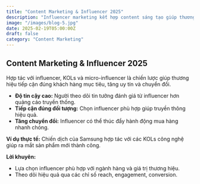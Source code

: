 ```yaml
---
title: "Content Marketing & Influencer 2025"
description: "Influencer marketing kết hợp content sáng tạo giúp thương hiệu lan tỏa mạnh mẽ và xây dựng niềm tin năm 2025."
image: "/images/blog-5.jpg"
date: 2025-02-19T05:00:00Z
draft: false
category: "Content Marketing"
---
```


## Content Marketing & Influencer 2025

Hợp tác với influencer, KOLs và micro-influencer là chiến lược giúp thương hiệu tiếp cận đúng khách hàng mục tiêu, tăng uy tín và chuyển đổi.

- **Độ tin cậy cao:** Người theo dõi tin tưởng đánh giá từ influencer hơn quảng cáo truyền thống.
- **Tiếp cận đúng đối tượng:** Chọn influencer phù hợp giúp truyền thông hiệu quả.
- **Tăng chuyển đổi:** Influencer có thể thúc đẩy hành động mua hàng nhanh chóng.

**Ví dụ thực tế:**
Chiến dịch của Samsung hợp tác với các KOLs công nghệ giúp ra mắt sản phẩm mới thành công.

**Lời khuyên:**
- Lựa chọn influencer phù hợp với ngành hàng và giá trị thương hiệu.
- Theo dõi hiệu quả qua các chỉ số reach, engagement, conversion. 